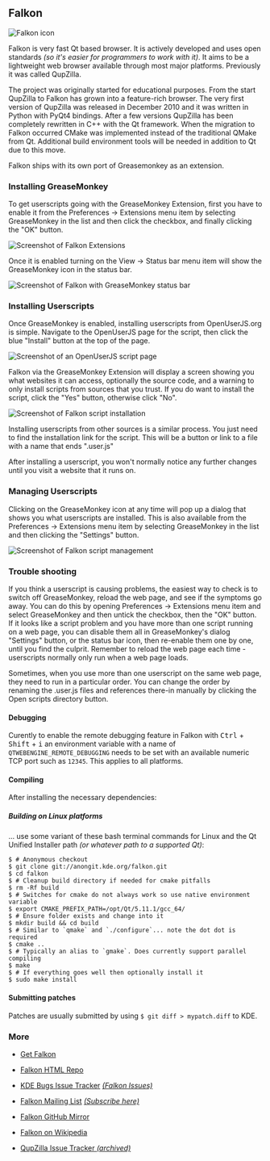 ## Falkon

![Falkon icon][falkonIcon]

Falkon is very fast Qt based browser. It is actively developed and uses open standards *(so it's easier for programmers to work with it)*. It aims to be a lightweight web browser available through most major platforms. Previously it was called QupZilla.

The project was originally started for educational purposes. From the start QupZilla to Falkon has grown into a feature-rich browser. The very first version of QupZilla was released in December 2010 and it was written in Python with PyQt4 bindings. After a few versions QupZilla has been completely rewritten in C++ with the Qt framework. When the migration to Falkon occurred CMake was implemented instead of the traditional QMake from Qt. Additional build environment tools will be needed in addition to Qt due to this move.

Falkon ships with its own port of Greasemonkey as an extension.

### Installing GreaseMonkey

To get userscripts going with the GreaseMonkey Extension, first you have to enable it from the Preferences &rarr; Extensions menu item by selecting GreaseMonkey in the list and then click the checkbox, and finally clicking the "OK" button.

![Screenshot of Falkon Extensions][falkonExtensionsScreenshot]

Once it is enabled turning on the View &rarr; Status bar menu item will show the GreaseMonkey icon in the status bar.

![Screenshot of Falkon with GreaseMonkey status bar][falkonScreenshot3]

### Installing Userscripts

Once GreaseMonkey is enabled, installing userscripts from OpenUserJS.org is simple. Navigate to the OpenUserJS page for the script, then click the blue "Install" button at the top of the page.

![Screenshot of an OpenUserJS script page][oujsScriptPageScreenshot1]

Falkon via the GreaseMonkey Extension will display a screen showing you what websites it can access, optionally the source code, and a warning to only install scripts from sources that you trust. If you do want to install the script, click the "Yes" button, otherwise click "No".

![Screenshot of Falkon script installation][falkonScreenshot4]

Installing userscripts from other sources is a similar process. You just need to find the installation link for the script. This will be a button or link to a file with a name that ends ".user.js"

After installing a userscript, you won't normally notice any further changes until you visit a website that it runs on.

### Managing Userscripts

Clicking on the GreaseMonkey icon at any time will pop up a dialog that shows you what userscripts are installed. This is also available from the Preferences &rarr; Extensions menu item by selecting GreaseMonkey in the list and then clicking the "Settings" button.

![Screenshot of Falkon script management][falkonScreenshot5]

### Trouble shooting

If you think a userscript is causing problems, the easiest way to check is to switch off GreaseMonkey, reload the web page, and see if the symptoms go away. You can do this by opening Preferences &rarr; Extensions menu item and select GreaseMonkey and then untick the checkbox, then the "OK" button. If it looks like a script problem and you have more than one script running on a web page, you can disable them all in GreaseMonkey's dialog "Settings" button, or the status bar icon, then re-enable them one by one, until you find the culprit. Remember to reload the web page each time - userscripts normally only run when a web page loads.

Sometimes, when you use more than one userscript on the same web page, they need to run in a particular order. You can change the order by renaming the .user.js files and references there-in manually by clicking the Open scripts directory button.

#### Debugging

Curently to enable the remote debugging feature in Falkon with <kbd>Ctrl</kbd> + <kbd>Shift</kbd> + <kbd>i</kbd> an environment variable with a name of `QTWEBENGINE_REMOTE_DEBUGGING` needs to be set with an available numeric TCP port such as `12345`. This applies to all platforms.

#### Compiling

After installing the necessary dependencies:

##### Building on Linux platforms
... use some variant of these bash terminal commands for Linux and the Qt Unified Installer path *(or whatever path to a supported Qt)*:

``` sh-session
$ # Anonymous checkout
$ git clone git://anongit.kde.org/falkon.git
$ cd falkon
$ # Cleanup build directory if needed for cmake pitfalls
$ rm -Rf build
$ # Switches for cmake do not always work so use native environment variable
$ export CMAKE_PREFIX_PATH=/opt/Qt/5.11.1/gcc_64/
$ # Ensure folder exists and change into it
$ mkdir build && cd build
$ # Similar to `qmake` and `./configure`... note the dot dot is required
$ cmake ..
$ # Typically an alias to `gmake`. Does currently support parallel compiling
$ make
$ # If everything goes well then optionally install it
$ sudo make install
```

#### Submitting patches

Patches are usually submitted by using `$ git diff > mypatch.diff` to KDE.


### More

* [Get Falkon][falkonBrowser]
* [Falkon HTML Repo][falkonHTMLRepo]
* [KDE Bugs Issue Tracker][kdeIssueTracker] [*(Falkon Issues)*][kdeIssueTrackerFalkonIssues]
* [Falkon Mailing List][falkonMailingList] [*(Subscribe here)*][falkonMailingListSubscribe]
* [Falkon GitHub Mirror][falkonGHMirror]
* [Falkon on Wikipedia][wikipediaFalkon]


* [QupZilla Issue Tracker *(archived)*][qupzillaIssueTracker]

[githubFavicon]: https://assets-cdn.github.com/favicon.ico
[oujsFavicon]: https://raw.githubusercontent.com/OpenUserJs/OpenUserJS.org/master/public/images/favicon16.png
[falkonIcon]: https://raw.githubusercontent.com/wiki/OpenUserJS/OpenUserJS.org/images/falkon_icon.png "Falkon"
[falkonExtensionsScreenshot]: https://raw.githubusercontent.com/wiki/OpenUserJS/OpenUserJS.org/images/falkon1.gif "Enabling the GreaseMonkey Extension"
[oujsScriptPageScreenshot1]: https://raw.githubusercontent.com/wiki/OpenUserJS/OpenUserJS.org/images/openuserjs_script.gif "Ready to install a script"
[falkonScreenshot3]: https://raw.githubusercontent.com/wiki/OpenUserJS/OpenUserJS.org/images/falkon3.png "Falkon start page with GreaseMoneky enabled"
[falkonScreenshot4]: https://raw.githubusercontent.com/wiki/OpenUserJS/OpenUserJS.org/images/falkon4.gif "Installing a script"
[falkonScreenshot5]: https://raw.githubusercontent.com/wiki/OpenUserJS/OpenUserJS.org/images/falkon5.png "Script management"

[falkonBrowser]: https://www.falkon.org/
[falkonHTMLRepo]: https://cgit.kde.org/falkon.git/
[kdeIssueTracker]: https://bugs.kde.org/
[kdeIssueTrackerFalkonIssues]: https://bugs.kde.org/buglist.cgi?product=Falkon
[falkonMailingList]: mailto:falkon@kde.org
[falkonMailingListSubscribe]: https://mail.kde.org/mailman/listinfo/falkon
[falkonGHMirror]: https://github.com/KDE/falkon
[wikipediaFalkon]: https://www.wikipedia.org/wiki/Falkon

[qupzillaIssueTracker]: https://github.com/QupZilla/qupzilla/issues
